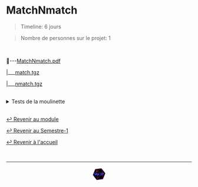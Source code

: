 # MatchNmatch

> Timeline: 6 jours

> Nombre de personnes sur le projet: 1

<br>

📂---[MatchNmatch.pdf](https://github.com/Studio-17/Epitech-Subjects/blob/main/Semester-1/B-CPE-100/MatchNmatch/MatchNmatch.pdf)

|\_\_\_[match.tgz](https://github.com/Studio-17/Epitech-Subjects/blob/main/Semester-1/B-CPE-100/MatchNmatch/match.tgz)

|\_\_\_[nmatch.tgz](https://github.com/Studio-17/Epitech-Subjects/blob/main/Semester-1/B-CPE-100/MatchNmatch/nmatch.tgz)

<br>

<details>
<summary> Tests de la moulinette </summary>
<table align="center">
    <thead>
        <tr>
            <td colspan="3" align="center"><strong>MOULINETTE</strong></td>
        </tr>
        <tr>
            <th>SOMMAIRE</th>
            <th>NB DE TESTS</th>
            <th>DETAILS</th>
        </tr>
    </thead>
    <tbody>
        <tr>
            <td rowspan="1">match</td>
            <td rowspan="1" style="text-align: center;">1</td>
            <td>match</td>
        </tr>
        <tr>
            <td rowspan="1">nmatch</td>
            <td rowspan="1" style="text-align: center;">1</td>
            <td>nmatch</td>
        </tr>
    </tbody>
</table>
</details>

<br>

[↩️ Revenir au module](https://github.com/Studio-17/Epitech-Subjects/tree/main/Semester-1/B-CPE-100)

[↩️ Revenir au Semestre-1](https://github.com/Studio-17/Epitech-Subjects/tree/main/Semester-1)

[↩️ Revenir à l'accueil](https://github.com/Studio-17/Epitech-Subjects)

<br>

---

<div align="center">

<a href="https://github.com/Studio-17" target="_blank"><img src="../../../assets/voc17.gif" width="40"></a>

</div>
